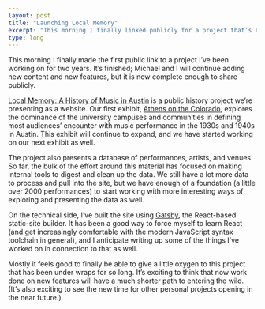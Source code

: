 ```yaml
---
layout: post
title: "Launching Local Memory"
excerpt: "This morning I finally linked publicly for a project that’s been under way for two years"
type: long
---
```


This morning I finally made the first public link to a project I’ve been working on for two years. It’s finished; Michael and I will continue adding new content and new features, but it is now complete enough to share publicly.

[Local Memory: A History of Music in Austin](https://local-memory.org) is a public history project we’re presenting as a website. Our first exhibit, [Athens on the Colorado](https://local-memory.org/athens-on-the-colorado), explores the dominance of the university campuses and communities in defining most audiences’ encounter with music performance in the 1930s and 1940s in Austin. This exhibit will continue to expand, and we have started working on our next exhibit as well.

The project also presents a database of performances, artists, and venues. So far, the bulk of the effort around this material has focused on making internal tools to digest and clean up the data. We still have a lot more data to process and pull into the site, but we have enough of a foundation (a little over 2000 performances) to start working with more interesting ways of exploring and presenting the data as well.

On the technical side, I’ve built the site using [Gatsby](https://gatsbyjs.org), the React-based static-site builder. It has been a good way to force myself to learn React (and get increasingly comfortable with the modern JavaScript syntax toolchain in general), and I anticipate writing up some of the things I’ve worked on in connection to that as well.

Mostly it feels good to finally be able to give a little oxygen to this project that has been under wraps for so long. It’s exciting to think that now work done on new features will have a much shorter path to entering the wild. (It’s also exciting to see the new time for other personal projects opening in the near future.)